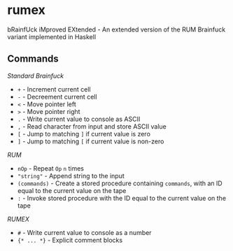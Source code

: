 rumex
=====

bRainfUck iMproved EXtended - An extended version of the RUM Brainfuck variant implemented in Haskell

Commands
--------

*Standard Brainfuck*
  * `+` - Increment current cell
  * `-` - Decreement current cell
  * `<` - Move pointer left
  * `>` - Move pointer right
  * `.` - Write current value to console as ASCII
  * `,` - Read character from input and store ASCII value
  * `[` - Jump to matching `]` if current value is zero
  * `]` - Jump to matching `[` if current value is non-zero

*RUM*
  * `nOp` - Repeat `Op` `n` times
  * `"string"` - Append string to the input
  * `(commands)` - Create a stored procedure containing `commands`, with an ID equal to the current value on the tape
  * `:` - Invoke stored procedure with the ID equal to the current value on the tape

*RUMEX*
  * `#` - Write current value to console as a number
  * `{* ... *}` - Explicit comment blocks
